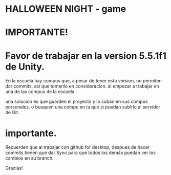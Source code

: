 # HALLOWEEN NIGHT - game

# IMPORTANTE! 
# Favor de trabajar en la version 5.5.1f1 de Unity.

En la escuela hay compus que, a pesar de tener esta version, no permiten dar commits, asi que tomenlo en consideracion. al empezar a trabajar en una de las compus de la escuela.

una solucion es que guarden el proyecto y lo suban en sus compus personales. o busquen una compu en la que si puedan subirlo al servidor de Git. 

# importante.

Recuerden que al trabajar con github for desktop, despues de hacer commits tienen que dar Sync para que todos los demás puedan ver los cambios en su branch. 

Gracias!
